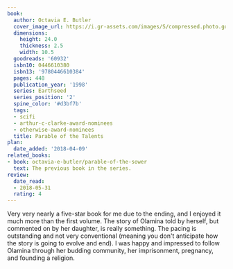 ```yaml
---
book:
  author: Octavia E. Butler
  cover_image_url: https://i.gr-assets.com/images/S/compressed.photo.goodreads.com/books/1170553715l/60932._SY475_.jpg
  dimensions:
    height: 24.0
    thickness: 2.5
    width: 10.5
  goodreads: '60932'
  isbn10: 0446610380
  isbn13: '9780446610384'
  pages: 448
  publication_year: '1998'
  series: Earthseed
  series_position: '2'
  spine_color: '#d3bf7b'
  tags:
  - scifi
  - arthur-c-clarke-award-nominees
  - otherwise-award-nominees
  title: Parable of the Talents
plan:
  date_added: '2018-04-09'
related_books:
- book: octavia-e-butler/parable-of-the-sower
  text: The previous book in the series.
review:
  date_read:
  - 2018-05-31
  rating: 4
---
```


Very very nearly a five-star book for me due to the ending, and I enjoyed it much more than the first volume. The story of Olamina told by herself, but commented on by her daughter, is really something. The pacing is outstanding and not very conventional (meaning you don't anticipate how the story is going to evolve and end). I was happy and impressed to follow Olamina through her budding community, her imprisonment, pregnancy, and founding a religion.

